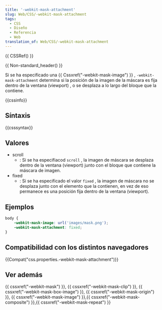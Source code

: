```yaml
---
title: '-webkit-mask-attachment'
slug: Web/CSS/-webkit-mask-attachment
tags:
  - CSS
  - Diseño
  - Referencia
  - Web
translation_of: Web/CSS/-webkit-mask-attachment
---
```


{{ CSSRef() }}

{{ Non-standard_header() }}

Si se ha especificado una {{ Cssxref("-webkit-mask-image") }} , `-webkit-mask-attachment` determina si la posición de la imagen de la máscara es fija dentro de la ventana (viewport) , o se desplaza a lo largo del bloque que la contiene.

{{cssinfo}}

## Síntaxis

{{csssyntax}}

## Valores

- scroll
  - : Si se ha especifiacod `scroll` , la imagen de máscara se desplaza dentro de la ventana (viewport) junto con el bloque que contiene la máscara de imagen.
- fixed
  - : Si se ha especificado el valor `fixed` , la imagen de máscara no se desplaza junto con el elemento que la contienen, en vez de eso permanece es una posición fija dentro de la ventana (viewport).

## Ejemplos

```css
body {
    -webkit-mask-image: url('images/mask.png');
    -webkit-mask-attachment: fixed;
}
```

## Compatibilidad con los distintos navegadores

{{Compat("css.properties.-webkit-mask-attachment")}}

## Ver además

{{ cssxref("-webkit-mask") }}, {{ cssxref("-webkit-mask-clip") }}, {{ cssxref("-webkit-mask-box-image") }}, {{ cssxref("-webkit-mask-origin") }}, {{ cssxref("-webkit-mask-image") }},{{ cssxref("-webkit-mask-composite") }},{{ cssxref("-webkit-mask-repeat") }}
